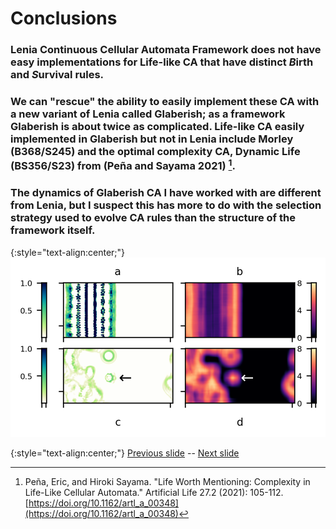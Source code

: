 
# Conclusions 

### Lenia Continuous Cellular Automata Framework does not have easy implementations for Life-like CA that have distinct *B*irth and *S*urvival rules. 

### We can "rescue" the ability to easily implement these CA with a new variant of Lenia called Glaberish; as a framework Glaberish is about twice as complicated. Life-like CA easily implemented in Glaberish but not in Lenia include Morley (B368/S245) and the optimal complexity CA, Dynamic Life (BS356/S23) from (Peña and Sayama 2021) [^Pe2021].

### The dynamics of Glaberish CA I have worked with are different from Lenia, but I suspect this has more to do with the selection strategy used to evolve CA rules than the structure of the framework itself.

{:style="text-align:center;"}
![teaser figure showing Orbium and s613 CA](https://raw.githubusercontent.com/riveSunder/yuca/master/assets/glaberish/teaser_figure.png)


[^Pe2021]: Peña, Eric, and Hiroki Sayama. "Life Worth Mentioning: Complexity in Life-Like Cellular Automata." Artificial Life 27.2 (2021): 105-112. [https://doi.org/10.1162/artl_a_00348](https://doi.org/10.1162/artl_a_00348)

{:style="text-align:center;"}
[Previous slide](https://rivesunder.github.io/yuca/g_slide_000) -- [Next slide](https://rivesunder.github.io/yuca/g_slide_002)
